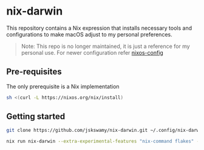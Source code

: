 # nix-darwin

This repository contains a Nix expression that installs necessary tools and configurations to make macOS adjust to my personal preferences.

> Note: This repo is no longer maintained, it is just a reference for my personal use.
> For newer configuration refer [nixos-config](https://github.com/jskswamy/nixos-config)

## Pre-requisites

The only prerequisite is a Nix implementation

```sh
sh <(curl -L https://nixos.org/nix/install)
```

## Getting started

```sh
git clone https://github.com/jskswamy/nix-darwin.git ~/.config/nix-darwin
```

```sh
nix run nix-darwin --extra-experimental-features "nix-command flakes" -- switch --flake ~/.config/nix-darwin
```
